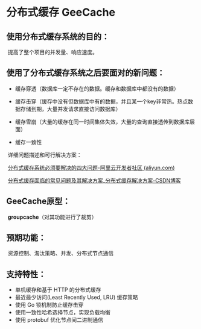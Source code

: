 # 分布式缓存 GeeCache

## 使用分布式缓存系统的目的：

​	提高了整个项目的并发量、响应速度。

## 使用了分布式缓存系统之后要面对的新问题：

- 缓存穿透（数据库一定不存在的数据。缓存和数据库中都没有的数据）

- 缓存击穿（缓存中没有但数据库中有的数据，并且某一个key非常热。热点数据存储到期，大量并发请求直接访问数据库）

- 缓存雪崩（大量的缓存在同一时间集体失效，大量的查询直接透传到数据库层面）
- 缓存一致性

​	详细问题描述和可行解决方案：

​		[分布式缓存系统必须要解决的四大问题-阿里云开发者社区 (aliyun.com)](https://developer.aliyun.com/article/1009128)

​		[分布式缓存面临的常见问题及其解决方案_分布式缓存解决方案-CSDN博客](https://blog.csdn.net/c15158032319/article/details/117848048)

## GeeCache原型：

​	 **groupcache**（对其功能进行了裁剪）

## 预期功能：

​	资源控制、淘汰策略、并发、分布式节点通信

## 支持特性：

- 单机缓存和基于 HTTP 的分布式缓存
- 最近最少访问(Least Recently Used, LRU) 缓存策略
- 使用 Go 锁机制防止缓存击穿
- 使用一致性哈希选择节点，实现负载均衡
- 使用 protobuf 优化节点间二进制通信